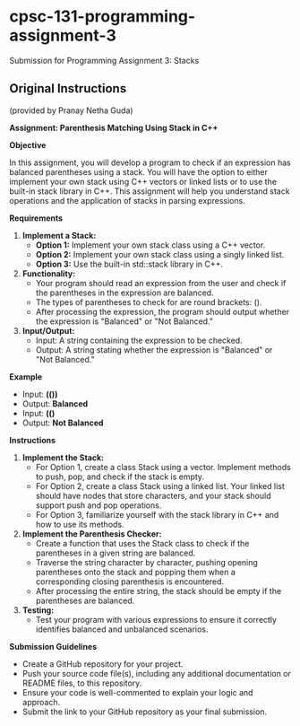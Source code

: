 # cpsc-131-programming-assignment-3
Submission for Programming Assignment 3: Stacks

## Original Instructions
(provided by Pranay Netha Guda)

**Assignment: Parenthesis Matching Using Stack in C++**

**Objective**

In this assignment, you will develop a program to check if an expression has balanced parentheses using a stack. You will have the option to either implement your own stack using C++ vectors or linked lists or to use the built-in stack library in C++. This assignment will help you understand stack operations and the application of stacks in parsing expressions.

**Requirements**

1. **Implement a Stack:**
    - **Option 1:** Implement your own stack class using a C++ vector.
    - **Option 2:** Implement your own stack class using a singly linked list.
    - **Option 3:** Use the built-in std::stack library in C++.
2. **Functionality:**
    - Your program should read an expression from the user and check if the parentheses in the expression are balanced.
    - The types of parentheses to check for are round brackets: ().
    - After processing the expression, the program should output whether the expression is "Balanced" or "Not Balanced."
3. **Input/Output:**
    - Input: A string containing the expression to be checked.
    - Output: A string stating whether the expression is "Balanced" or "Not Balanced."

**Example**

- Input: **(())**
- Output: **Balanced**
- Input: **(()**
- Output: **Not Balanced**

**Instructions**

1. **Implement the Stack:**
    - For Option 1, create a class Stack using a vector. Implement methods to push, pop, and check if the stack is empty.
    - For Option 2, create a class Stack using a linked list. Your linked list should have nodes that store characters, and your stack should support push and pop operations.
    - For Option 3, familiarize yourself with the stack library in C++ and how to use its methods.
2. **Implement the Parenthesis Checker:**
    - Create a function that uses the Stack class to check if the parentheses in a given string are balanced.
    - Traverse the string character by character, pushing opening parentheses onto the stack and popping them when a corresponding closing parenthesis is encountered.
    - After processing the entire string, the stack should be empty if the parentheses are balanced.
3. **Testing:**
    - Test your program with various expressions to ensure it correctly identifies balanced and unbalanced scenarios.

**Submission Guidelines**
- Create a GitHub repository for your project.
- Push your source code file(s), including any additional documentation or README files, to this repository.
- Ensure your code is well-commented to explain your logic and approach.
- Submit the link to your GitHub repository as your final submission.
